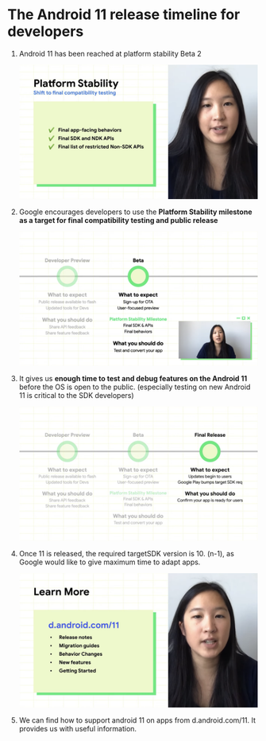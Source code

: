 # The Android 11 release timeline for developers



1. Android 11 has been reached at platform stability Beta 2

   ![img](./res_release_timeline/release_timeline_1.png) 

2. Google encourages developers to use the **Platform Stability milestone as a target for final compatibility testing and public release**

   ![img](./res_release_timeline/release_timeline_2.png)

3. It gives us **enough time to test and debug features on the Android 11** before the OS is open to the public. (especially testing on new Android 11 is critical to the SDK developers)

   ![img](./res_release_timeline/release_timeline_3.png)

4. Once 11 is released, the required targetSDK version is 10. (n-1), as Google would like to give maximum time to adapt apps.

   ![img](./res_release_timeline/release_timeline_4.png)

5. We can find how to support android 11 on apps from d.android.com/11. It provides us with useful information.